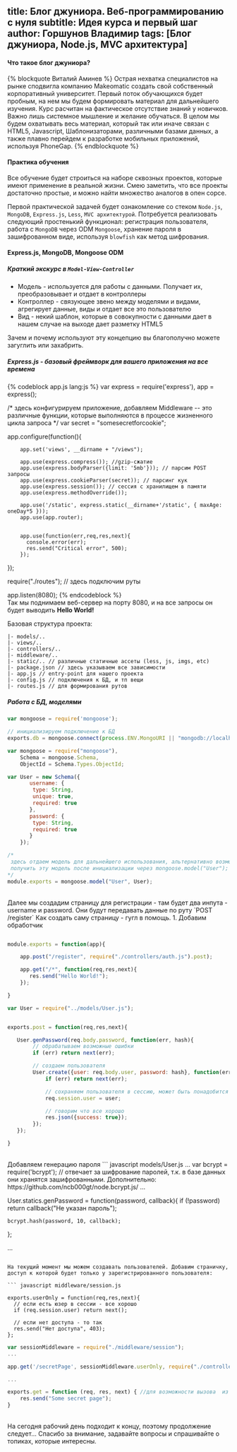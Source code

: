 title: Блог джуниора. Веб-программированию с нуля
subtitle:  Идея курса и первый шаг
author: Горшунов Владимир
tags: [Блог джуниора, Node.js, MVC архитектура]
---

#### Что такое блог джуниора?
{% blockquote Виталий Аминев %}
Острая нехватка специалистов на рынке сподвигла компанию Makeomatic создать свой собственный корпоративный университет.
Первый поток обучающихся будет пробным, на нем мы будем формировать материал для дальнейшего изучения.
Курс расчитан на фактическое отсутствие знаний у новичков. Важно лишь системное мышление и желание обучаться.
В целом мы будем охватывать весь материал, который так или иначе связан с HTML5, Javascript, Шаблонизаторами, различными базами данных,
а также плавно перейдем к разработке мобильных приложений, используя PhoneGap.
{% endblockquote %}

#### Практика обучения
Все обучение будет строиться на наборе сквозных проектов, которые имеют применение в реальной жизни. Смею заметить, что все проекты
достаточно простые, и можно найти множество аналогов в опен сорсе.

Первой практической задачей будет ознакомление со стеком `Node.js`, `MongoDB`, `Express.js`, `Less`, `MVC архитектурой`.
Потребуется реализовать следующий простенький функционал: регистрация пользователя, работа с `MongoDB` через ODM `Mongoose`,
хранение пароля в зашифрованном виде, используя `blowfish` как метод шифрования.
<!-- more -->

#### Express.js, MongoDB, Mongoose ODM

##### Краткий экскурс в `Model-View-Controller`

* Модель - используется для работы с данными. Получает их, преобразовывает и отдает в контроллеры
* Контроллер - связующее звено между моделями и видами, агрегирует данные, виды и отдает все это пользователю
* Вид - некий шаблон, которые в совокупности с данными дает в нашем случае на выходе дает разметку HTML5

Зачем и почему используют эту концепцию вы благополучно можете загуглить или захабрить.

##### Express.js - базовый фреймворк для вашего приложения на все времена

{% codeblock app.js lang:js %}
var express = require('express'),
    app = express();

/*
    здесь конфигурируем приложение, добавляем Middleware -- это различные функции, которые выполняются в
    процессе жизненного цикла запроса
*/
var secret = "somesecretforcookie";

app.configure(function(){

        app.set('views', __dirname + "/views");

        app.use(express.compress()); //gzip-сжатие
        app.use(express.bodyParser({limit: '5mb'})); // парсим POST запросы
        app.use(express.cookieParser(secret)); // парсинг кук
        app.use(express.session()); // сессия с хранилищем в памяти
        app.use(express.methodOverride());

        app.use('/static', express.static(__dirname+'/static', { maxAge: oneDay*5 }));
        app.use(app.router);


        app.use(function(err,req,res,next){
          console.error(err);
          res.send("Critical error", 500);
        });

});

require("./routes"); // здесь подключим руты

app.listen(8080);
{% endcodeblock %}
<br/>
Так мы поднимаем веб-сервер на порту 8080, и на все запросы он будет выводить **Hello World!**

Базовая структура проекта:
```
|- models/..
|- views/..
|- controllers/..
|- middleware/..
|- static/.. // различные статичные ассеты (less, js, imgs, etc)
|- package.json // здесь указываем все зависимости
|- app.js // entry-point для нашего проекта
|- config.js // подключения к БД, и тп вещи
|- routes.js // для формирования рутов
```

##### Работа с БД, моделями

``` javascript config.js
var mongoose = require('mongoose');

// инициализируем подключение к БД
exports.db = mongoose.connect(process.ENV.MongoURI || "mongodb://localhost/junior");
```

``` javascript models/User.js
var mongoose = require("mongoose"),
    Schema = mongoose.Schema,
    ObjectId = Schema.Types.ObjectId;

var User = new Schema({
       username: {
        type: String,
        unique: true,
        required: true
       },
       password: {
        type: String,
        required: true
       }
    });

/*
 здесь отдаем модель для дальнейшего использования, альтернативно возможно
 получить эту модель после инициализации через mongoose.model("User");
*/
module.exports = mongoose.model("User", User);
```
<br/>
Далее мы создадим страницу для регистрации - там будет два инпута - username и password. Они будут передавать данные
по руту `POST /register`
Как создать саму страницу - гугл в помощь.
1. Добавим обработчик

``` javascript routes.js

module.exports = function(app){

    app.post("/register", require("./controllers/auth.js").post);

    app.get("/*", function(req,res,next){
       res.send("Hello World!");
    });

}
```

``` javascript controllers/auth.js
var User = require("../models/User.js");


exports.post = function(req,res,next){

   User.genPassword(req.body.password, function(err, hash){
        // обрабатываем возможные ошибки
        if (err) return next(err);

        // создаем пользователя
        User.create({user: req.body.user, password: hash}, function(err, user){
            if (err) return next(err);

            // сохраняем пользователя в сессию, может быть понадобится
            req.session.user = user;

            // говорим что все хорошо
            res.json({success: true});
        });
   });

}
```
<br/>
Добавляем генерацию пароля
``` javascript models/User.js
...
var bcrypt = require('bcrypt'); // отвечает за шифрование паролей, т.к. в базе данных они хранятся зашифрованными. Дополнительно: https://github.com/ncb000gt/node.bcrypt.js/
...

User.statics.genPassword = function(password, callback){
    if (!password) return callback("Не указан пароль");

    bcrypt.hash(password, 10, callback);
};

...
```

На текущий момент мы можем создавать пользователей. Добавим страничку, доступ к которой будет только у зарегистрированного пользователя:

``` javascript middleware/session.js

exports.userOnly = function(req,res,next){
  // если есть юзер в сессии - все хорошо
  if (req.session.user) return next();

  // если нет доступа - то так
  res.send("Нет доступа", 403);
};

```

``` javascript routes.js
var sessionMiddleware = require("./middleware/session");
...

app.get('/secretPage', sessionMiddleware.userOnly, require("./controllers/secretPage").get);

...
```

``` javascript controllers/secretPage.js
exports.get = function (req, res, next) { //для возможности вызова  из другого файла
    res.send("Some secret page");
}
```
<br/>
На сегодня рабочий день подходит к концу, поэтому продолжение следует...
Спасибо за внимание, задавайте вопросы и спрашивайте о топиках, которые интересны.